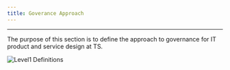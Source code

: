 ```yaml
---
title: Goverance Approach
---
```

------------------------------------------------------------------
The purpose of this section is to define the approach to governance for IT product and service design at TS.

<img src="{{site.baseurl}}/images/3Qs_Bluerectangle.png" alt="Level1 Definitions">



